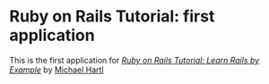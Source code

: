 # Ruby on Rails Tutorial: first application

This is the first application for [*Ruby on Rails Tutorial: Learn Rails by Example*](http.//railstutorial.org/) by [Michael Hartl](michaelhartl.com)